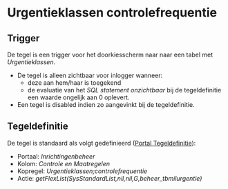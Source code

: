 # Urgentieklassen controlefrequentie

## Trigger

De tegel is een trigger voor het doorkiesscherm naar naar een tabel met _Urgentieklassen_.

- De tegel is alleen zichtbaar voor inlogger wanneer:
  - deze aan hem/haar is toegekend
  - de evaluatie van het _SQL statement onzichtbaar_ bij de tegeldefinitie een waarde ongelijk aan 0 oplevert.
- Een tegel is disabled indien zo aangevinkt bij de tegeldefinitie.

## Tegeldefinitie

De tegel is standaard als volgt gedefinieerd ([Portal Tegeldefinitie](/docs/instellen_inrichten/portaldefinitie/portal_tegel.md)):

- Portaal: _Inrichtingenbeheer_
- Kolom: _Controle en Maatregelen_
- Kopregel: _Urgentieklassen;controlefrequentie_
- Actie: _getFlexList(SysStandardList,nil,nil,G,beheer_tbmilurgentie)_
